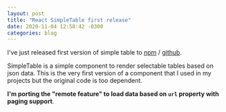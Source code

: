```yaml
---
layout: post
title: "React SimpleTable first release"
date: 2020-11-04 12:58:42 -0300
categories: blog
---
```


I've just released first version of simple table to 
[npm](https://www.npmjs.com/package/@hesenger/react-simpletable) /
[github](https://github.com/hesenger/react-simpletable).

SimpleTable is a simple component to render selectable 
tables based on json data. This is the very first version 
of a component that I used in my projects but the 
original code is too dependent.

**I'm porting the "remote feature" to load data based on `url` property with paging support**.
